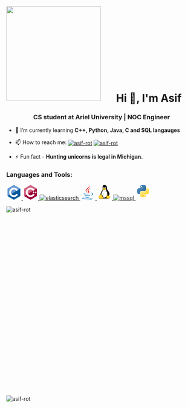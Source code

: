 <img align="left" width="250" height="250" src="https://user-images.githubusercontent.com/74010095/118391998-d785d800-b63f-11eb-914e-b6098c5d2a0c.png">
<br><br><br><br><br><br><br><br><br><br><br>
<h1 align="center">Hi 👋, I'm Asif</h1>
<h3 align="center">CS student at Ariel University | NOC Engineer</h3>

- 🌱 I’m currently learning **C++, Python, Java, C and SQL langauges**

- 📫 How to reach me: <a href="https://linkedin.com/in/asif-rot" target="blank"><img align="center" src="https://user-images.githubusercontent.com/74010095/118392719-a1e2ee00-b643-11eb-8f57-aed31feded47.png" alt="asif-rot" height="40" width="40" /></a>
<a href="mailto:asif.rot12@gmail.com" target="blank"><img align="center" src="https://user-images.githubusercontent.com/74010095/118392791-07cf7580-b644-11eb-8d2a-f8b42b7c1656.png" alt="asif-rot" height="42" width="42" /></a>
</p>

- ⚡ Fun fact - **Hunting unicorns is legal in Michigan.**


<h3 align="left">Languages and Tools:</h3>
<p align="left"> <a href="https://www.cprogramming.com/" target="_blank"> <img src="https://raw.githubusercontent.com/devicons/devicon/master/icons/c/c-original.svg" alt="c" width="40" height="40"/> </a> <a href="https://www.w3schools.com/cpp/" target="_blank"> <img src="https://raw.githubusercontent.com/devicons/devicon/master/icons/cplusplus/cplusplus-original.svg" alt="cplusplus" width="40" height="40"/> </a> <a href="https://www.elastic.co" target="_blank"> <img src="https://www.vectorlogo.zone/logos/elastic/elastic-icon.svg" alt="elasticsearch" width="40" height="40"/> </a> <a href="https://www.java.com" target="_blank"> <img src="https://raw.githubusercontent.com/devicons/devicon/master/icons/java/java-original.svg" alt="java" width="40" height="40"/> </a> <a href="https://www.linux.org/" target="_blank"> <img src="https://raw.githubusercontent.com/devicons/devicon/master/icons/linux/linux-original.svg" alt="linux" width="40" height="40"/> </a> <a href="https://www.microsoft.com/en-us/sql-server" target="_blank"> <img src="https://upload.wikimedia.org/wikipedia/he/3/39/Microsoft_SQL_server_logo.png" alt="mssql" width="40" height="40"/> </a> <a href="https://www.python.org" target="_blank"> <img src="https://raw.githubusercontent.com/devicons/devicon/master/icons/python/python-original.svg" alt="python" width="40" height="40"/> </a> </p>

<img align="left" src="https://github-readme-stats.vercel.app/api/top-langs?username=asif-rot&show_icons=true&theme=material-palenight&locale=en&layout=compact" alt="asif-rot"  width="400" height="500" />

<img align="left" src="https://github-readme-stats.vercel.app/api?username=asif-rot&show_icons=true&theme=material-palenight&locale=en" alt="asif-rot" width="482" height="500"/>
